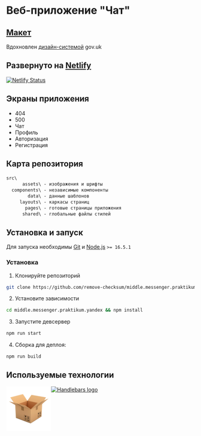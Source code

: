 # Веб-приложение "Чат"

## [Макет](https://www.figma.com/file/cG1j59KCBoXf3Ix9HX5Fs3/Chat-App)
Вдохновлен [дизайн-системой](https://design-system.service.gov.uk/) gov.uk

## Развернуто на [Netlify](https://square-chat-app.netlify.app/)
[![Netlify Status](https://api.netlify.com/api/v1/badges/9e343c10-e020-4480-b23c-21dace2348bf/deploy-status)](https://app.netlify.com/sites/square-chat-app/deploys)

## Экраны приложения

- 404
- 500
- Чат
- Профиль
- Авторизация
- Регистрация

## Карта репозитория
```
src\
      assets\ - изображения и шрифты
  components\ - независимые компоненты
        data\ - данные шаблонов
     layouts\ - каркасы страниц
       pages\ - готовые страницы приложения
      shared\ - глобальные файлы стилей
```

## Установка и запуск

Для запуска необходимы [Git](https://git-scm.com) и [Node.js](https://nodejs.org/en/download/) `>= 16.5.1`

### Установка

1. Клонируйте репозиторий
```bash
git clone https://github.com/remove-checksum/middle.messenger.praktikum.yandex.git
```
2. Установите зависимости
```bash
cd middle.messenger.praktikum.yandex && npm install
```
3. Запустите девсервер
```bash
npm run start
```
4. Сборка для деплоя:
```bash
npm run build
```

## Используемые технологии
<a href="https://parceljs.org/" target="_blank">
  <img width="120" align="left" src="https://raw.githubusercontent.com/parcel-bundler/website/v2/src/assets/og.png" alt="Parcel logo"/>
</a>


<a href="https://handlebarsjs.com/" target="_blank">
  <img width="120" src="https://raw.githubusercontent.com/handlebars-lang/docs/master/src/.vuepress/public/images/handlebars_logo.png" alt="Handlebars logo"/>
</a>